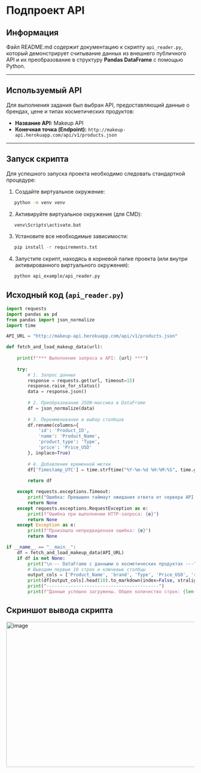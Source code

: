 # Подпроект API

## Информация

Файл README.md содержит документацию к скрипту `api_reader.py`, который демонстрирует считывание данных из внешнего публичного API и их преобразование в структуру **Pandas DataFrame** с помощью Python.

---

## Используемый API

Для выполнения задания был выбран API, предоставляющий данные о брендах, цене и типах косметических продуктов:

* **Название API:** Makeup API
* **Конечная точка (Endpoint):** `http://makeup-api.herokuapp.com/api/v1/products.json`

---

## Запуск скрипта

Для успешного запуска проекта необходимо следовать стандартной процедуре:

1. Создайте виртуальное окружение:
```bash
   python -m venv venv
   ```
2. Активируйте виртуальное окружение (для CMD):
```bash
   venv\Scripts\activate.bat
   ```
3. Установите все необходимые зависимости:
```bash
   pip install -r requirements.txt
   ```
4. Запустите скрипт, находясь в корневой папке проекта (или внутри активированного виртуального окружения):
```bash
   python api_example/api_reader.py
   ```

## Исходный код (`api_reader.py`)

```python
import requests
import pandas as pd
from pandas import json_normalize
import time

API_URL = "http://makeup-api.herokuapp.com/api/v1/products.json"

def fetch_and_load_makeup_data(url):
    
    print(f"*** Выполнение запроса к API: {url} ***")
    
    try:
        # 1. Запрос данных
        response = requests.get(url, timeout=15) 
        response.raise_for_status() 
        data = response.json()
        
        # 2. Преобразование JSON-массива в DataFrame
        df = json_normalize(data)
        
        # 3. Переименование и выбор столбцов
        df.rename(columns={
            'id': 'Product_ID', 
            'name': 'Product_Name', 
            'product_type': 'Type', 
            'price': 'Price_USD'
        }, inplace=True)
        
        # 4. Добавление временной метки
        df['Timestamp_UTC'] = time.strftime("%Y-%m-%d %H:%M:%S", time.gmtime())
        
        return df

    except requests.exceptions.Timeout:
        print("Ошибка: Превышен таймаут ожидания ответа от сервера API.")
        return None
    except requests.exceptions.RequestException as e:
        print(f"Ошибка при выполнении HTTP-запроса: {e}")
        return None
    except Exception as e:
        print(f"Произошла непредвиденная ошибка: {e}")
        return None

if __name__ == "__main__":
    df = fetch_and_load_makeup_data(API_URL)
    if df is not None:
        print("\n--- DataFrame с данными о косметических продуктах ---")
        # Выводим первые 10 строк и ключевые столбцы
        output_cols = ['Product_Name', 'brand', 'Type', 'Price_USD', 'rating']
        print(df[output_cols].head(10).to_markdown(index=False, stralign="left")) 
        print("------------------------------------------")
        print(f"Данные успешно загружены. Общее количество строк: {len(df)}")
```

## Скриншот вывода скрипта

<img width="959" height="388" alt="image" src="https://github.com/user-attachments/assets/995856ba-ccc8-48cc-a45c-70cef04ae168" />







